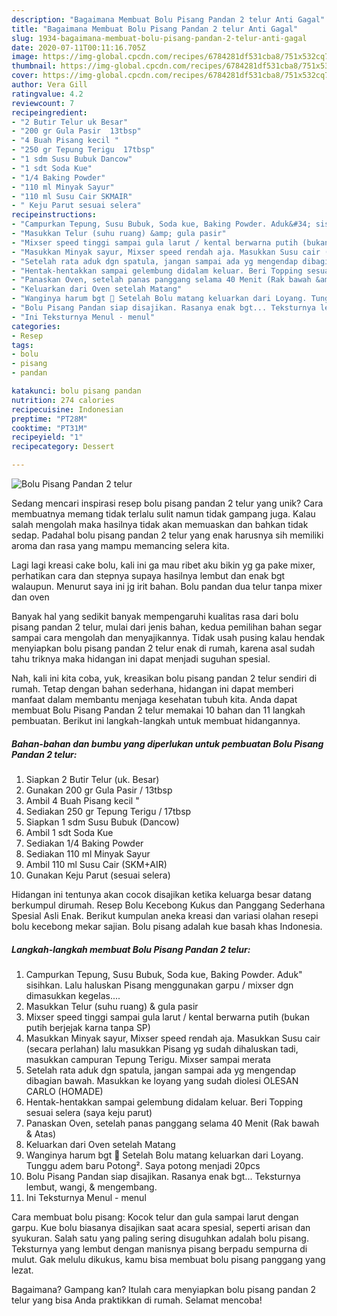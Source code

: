 ```yaml
---
description: "Bagaimana Membuat Bolu Pisang Pandan 2 telur Anti Gagal"
title: "Bagaimana Membuat Bolu Pisang Pandan 2 telur Anti Gagal"
slug: 1934-bagaimana-membuat-bolu-pisang-pandan-2-telur-anti-gagal
date: 2020-07-11T00:11:16.705Z
image: https://img-global.cpcdn.com/recipes/6784281df531cba8/751x532cq70/bolu-pisang-pandan-2-telur-foto-resep-utama.jpg
thumbnail: https://img-global.cpcdn.com/recipes/6784281df531cba8/751x532cq70/bolu-pisang-pandan-2-telur-foto-resep-utama.jpg
cover: https://img-global.cpcdn.com/recipes/6784281df531cba8/751x532cq70/bolu-pisang-pandan-2-telur-foto-resep-utama.jpg
author: Vera Gill
ratingvalue: 4.2
reviewcount: 7
recipeingredient:
- "2 Butir Telur uk Besar"
- "200 gr Gula Pasir  13tbsp"
- "4 Buah Pisang kecil "
- "250 gr Tepung Terigu  17tbsp"
- "1 sdm Susu Bubuk Dancow"
- "1 sdt Soda Kue"
- "1/4 Baking Powder"
- "110 ml Minyak Sayur"
- "110 ml Susu Cair SKMAIR"
- " Keju Parut sesuai selera"
recipeinstructions:
- "Campurkan Tepung, Susu Bubuk, Soda kue, Baking Powder. Aduk&#34; sisihkan. Lalu haluskan Pisang menggunakan garpu / mixser dgn dimasukkan kegelas...."
- "Masukkan Telur (suhu ruang) &amp; gula pasir"
- "Mixser speed tinggi sampai gula larut / kental berwarna putih (bukan putih berjejak karna tanpa SP)"
- "Masukkan Minyak sayur, Mixser speed rendah aja. Masukkan Susu cair (secara perlahan) lalu masukkan Pisang yg sudah dihaluskan tadi, masukkan campuran Tepung Terigu. Mixser sampai merata"
- "Setelah rata aduk dgn spatula, jangan sampai ada yg mengendap dibagian bawah. Masukkan ke loyang yang sudah diolesi OLESAN CARLO (HOMADE)"
- "Hentak-hentakkan sampai gelembung didalam keluar. Beri Topping sesuai selera (saya keju parut)"
- "Panaskan Oven, setelah panas panggang selama 40 Menit (Rak bawah &amp; Atas)"
- "Keluarkan dari Oven setelah Matang"
- "Wanginya harum bgt 🍌 Setelah Bolu matang keluarkan dari Loyang. Tunggu adem baru Potong². Saya potong menjadi 20pcs"
- "Bolu Pisang Pandan siap disajikan. Rasanya enak bgt... Teksturnya lembut, wangi, &amp; mengembang."
- "Ini Teksturnya Menul - menul"
categories:
- Resep
tags:
- bolu
- pisang
- pandan

katakunci: bolu pisang pandan 
nutrition: 274 calories
recipecuisine: Indonesian
preptime: "PT28M"
cooktime: "PT31M"
recipeyield: "1"
recipecategory: Dessert

---
```



![Bolu Pisang Pandan 2 telur](https://img-global.cpcdn.com/recipes/6784281df531cba8/751x532cq70/bolu-pisang-pandan-2-telur-foto-resep-utama.jpg)

Sedang mencari inspirasi resep bolu pisang pandan 2 telur yang unik? Cara membuatnya memang tidak terlalu sulit namun tidak gampang juga. Kalau salah mengolah maka hasilnya tidak akan memuaskan dan bahkan tidak sedap. Padahal bolu pisang pandan 2 telur yang enak harusnya sih memiliki aroma dan rasa yang mampu memancing selera kita.

Lagi lagi kreasi cake bolu, kali ini ga mau ribet aku bikin yg ga pake mixer, perhatikan cara dan stepnya supaya hasilnya lembut dan enak bgt walaupun. Menurut saya ini jg irit bahan. Bolu pandan dua telur tanpa mixer dan oven

Banyak hal yang sedikit banyak mempengaruhi kualitas rasa dari bolu pisang pandan 2 telur, mulai dari jenis bahan, kedua pemilihan bahan segar sampai cara mengolah dan menyajikannya. Tidak usah pusing kalau hendak menyiapkan bolu pisang pandan 2 telur enak di rumah, karena asal sudah tahu triknya maka hidangan ini dapat menjadi suguhan spesial.


Nah, kali ini kita coba, yuk, kreasikan bolu pisang pandan 2 telur sendiri di rumah. Tetap dengan bahan sederhana, hidangan ini dapat memberi manfaat dalam membantu menjaga kesehatan tubuh kita. Anda dapat membuat Bolu Pisang Pandan 2 telur memakai 10 bahan dan 11 langkah pembuatan. Berikut ini langkah-langkah untuk membuat hidangannya.

<!--inarticleads1-->

##### Bahan-bahan dan bumbu yang diperlukan untuk pembuatan Bolu Pisang Pandan 2 telur:

1. Siapkan 2 Butir Telur (uk. Besar)
1. Gunakan 200 gr Gula Pasir / 13tbsp
1. Ambil 4 Buah Pisang kecil &#34;
1. Sediakan 250 gr Tepung Terigu / 17tbsp
1. Siapkan 1 sdm Susu Bubuk (Dancow)
1. Ambil 1 sdt Soda Kue
1. Sediakan 1/4 Baking Powder
1. Sediakan 110 ml Minyak Sayur
1. Ambil 110 ml Susu Cair (SKM+AIR)
1. Gunakan  Keju Parut (sesuai selera)


Hidangan ini tentunya akan cocok disajikan ketika keluarga besar datang berkumpul dirumah. Resep Bolu Kecebong Kukus dan Panggang Sederhana Spesial Asli Enak. Berikut kumpulan aneka kreasi dan variasi olahan resepi bolu kecebong mekar sajian. Bolu pisang adalah kue basah khas Indonesia. 

<!--inarticleads2-->

##### Langkah-langkah membuat Bolu Pisang Pandan 2 telur:

1. Campurkan Tepung, Susu Bubuk, Soda kue, Baking Powder. Aduk&#34; sisihkan. Lalu haluskan Pisang menggunakan garpu / mixser dgn dimasukkan kegelas....
1. Masukkan Telur (suhu ruang) &amp; gula pasir
1. Mixser speed tinggi sampai gula larut / kental berwarna putih (bukan putih berjejak karna tanpa SP)
1. Masukkan Minyak sayur, Mixser speed rendah aja. Masukkan Susu cair (secara perlahan) lalu masukkan Pisang yg sudah dihaluskan tadi, masukkan campuran Tepung Terigu. Mixser sampai merata
1. Setelah rata aduk dgn spatula, jangan sampai ada yg mengendap dibagian bawah. Masukkan ke loyang yang sudah diolesi OLESAN CARLO (HOMADE)
1. Hentak-hentakkan sampai gelembung didalam keluar. Beri Topping sesuai selera (saya keju parut)
1. Panaskan Oven, setelah panas panggang selama 40 Menit (Rak bawah &amp; Atas)
1. Keluarkan dari Oven setelah Matang
1. Wanginya harum bgt 🍌 Setelah Bolu matang keluarkan dari Loyang. Tunggu adem baru Potong². Saya potong menjadi 20pcs
1. Bolu Pisang Pandan siap disajikan. Rasanya enak bgt... Teksturnya lembut, wangi, &amp; mengembang.
1. Ini Teksturnya Menul - menul


Cara membuat bolu pisang: Kocok telur dan gula sampai larut dengan garpu. Kue bolu biasanya disajikan saat acara spesial, seperti arisan dan syukuran. Salah satu yang paling sering disuguhkan adalah bolu pisang. Teksturnya yang lembut dengan manisnya pisang berpadu sempurna di mulut. Gak melulu dikukus, kamu bisa membuat bolu pisang panggang yang lezat. 

Bagaimana? Gampang kan? Itulah cara menyiapkan bolu pisang pandan 2 telur yang bisa Anda praktikkan di rumah. Selamat mencoba!
